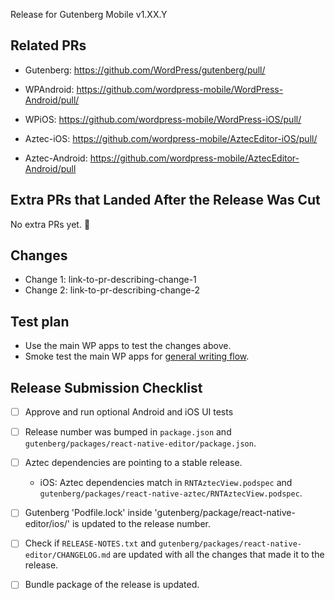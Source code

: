 Release for Gutenberg Mobile v1.XX.Y

## Related PRs

- Gutenberg: https://github.com/WordPress/gutenberg/pull/
- WPAndroid: https://github.com/wordpress-mobile/WordPress-Android/pull/
- WPiOS: https://github.com/wordpress-mobile/WordPress-iOS/pull/

- Aztec-iOS: https://github.com/wordpress-mobile/AztecEditor-iOS/pull/
- Aztec-Android: https://github.com/wordpress-mobile/AztecEditor-Android/pull

## Extra PRs that Landed After the Release Was Cut

No extra PRs yet. 🎉

## Changes
<!-- To determine the changes you can check the RELEASE-NOTES.txt and gutenberg/packages/react-native-editor/CHANGELOG.md files and cross check with the list of commits that are part of the PR -->

 - Change 1: link-to-pr-describing-change-1
 - Change 2: link-to-pr-describing-change-2

## Test plan

- Use the main WP apps to test the changes above. 
- Smoke test the main WP apps for [general writing flow](https://github.com/wordpress-mobile/test-cases/tree/master/test-cases/gutenberg/writing-flow).

## Release Submission Checklist

- [ ] Approve and run optional Android and iOS UI tests
- [ ] Release number was bumped in `package.json` and `gutenberg/packages/react-native-editor/package.json`.
- [ ] Aztec dependencies are pointing to a stable release.
  - iOS: Aztec dependencies match in `RNTAztecView.podspec` and `gutenberg/packages/react-native-aztec/RNTAztecView.podspec`.
- [ ] Gutenberg 'Podfile.lock' inside 'gutenberg/package/react-native-editor/ios/' is updated to the release number.
- [ ] Check if `RELEASE-NOTES.txt` and `gutenberg/packages/react-native-editor/CHANGELOG.md` are updated with all the changes that made it to the release.
- [ ] Bundle package of the release is updated.

